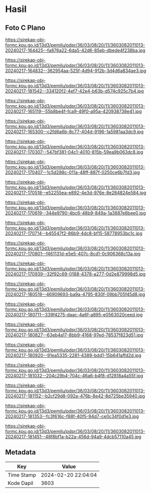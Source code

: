 # Hasil

## Foto C Plano

https://sirekap-obj-formc.kpu.go.id/13d3/pemilu/pdpr/36/03/08/20/11/3603082011013-20240217-164425--fa876a22-6da5-42d6-85eb-dbede4f238ba.jpg

https://sirekap-obj-formc.kpu.go.id/13d3/pemilu/pdpr/36/03/08/20/11/3603082011013-20240217-164832--362954aa-525f-4d94-912b-3d4d6a834ae3.jpg

https://sirekap-obj-formc.kpu.go.id/13d3/pemilu/pdpr/36/03/08/20/11/3603082011013-20240217-181542--334120f2-4ef7-42e4-b63b-d574c925c7b4.jpg

https://sirekap-obj-formc.kpu.go.id/13d3/pemilu/pdpr/36/03/08/20/11/3603082011013-20240217-165119--55b8be4f-fca9-49f0-a95a-420938738e41.jpg

https://sirekap-obj-formc.kpu.go.id/13d3/pemilu/pdpr/36/03/08/20/11/3603082011013-20240217-165300--c2fd6a6b-8c77-404d-9196-1a5981aa3dc9.jpg

https://sirekap-obj-formc.kpu.go.id/13d3/pemilu/pdpr/36/03/08/20/11/3603082011013-20240217-170307--547bf381-04c1-4010-815b-59ea9b063dc8.jpg

https://sirekap-obj-formc.kpu.go.id/13d3/pemilu/pdpr/36/03/08/20/11/3603082011013-20240217-170407--1c5d288c-011a-48ff-887f-0250ce6b7fd3.jpg

https://sirekap-obj-formc.kpu.go.id/13d3/pemilu/pdpr/36/03/08/20/11/3603082011013-20240217-170518--e52255ea-e892-4e3d-976e-8e284824e584.jpg

https://sirekap-obj-formc.kpu.go.id/13d3/pemilu/pdpr/36/03/08/20/11/3603082011013-20240217-170619--344e9790-4bc6-48b9-849a-1a3887e6bee0.jpg

https://sirekap-obj-formc.kpu.go.id/13d3/pemilu/pdpr/36/03/08/20/11/3603082011013-20240217-170714--b45547f2-86b9-4dc8-bf15-58778953bc1c.jpg

https://sirekap-obj-formc.kpu.go.id/13d3/pemilu/pdpr/36/03/08/20/11/3603082011013-20240217-170801--f461131d-e5e5-407c-8cd1-0c906368c13a.jpg

https://sirekap-obj-formc.kpu.go.id/13d3/pemilu/pdpr/36/03/08/20/11/3603082011013-20240217-170939--32f92c69-0188-4378-a277-0d2e879998d5.jpg

https://sirekap-obj-formc.kpu.go.id/13d3/pemilu/pdpr/36/03/08/20/11/3603082011013-20240217-180519--46909693-ba9a-4795-830f-09bb705f45d8.jpg

https://sirekap-obj-formc.kpu.go.id/13d3/pemilu/pdpr/36/03/08/20/11/3603082011013-20240217-180711--339f4275-daac-4a6f-a895-e0563020ceed.jpg

https://sirekap-obj-formc.kpu.go.id/13d3/pemilu/pdpr/36/03/08/20/11/3603082011013-20240217-180827--63eb4a17-8bb9-4168-97ed-78537f823d51.jpg

https://sirekap-obj-formc.kpu.go.id/13d3/pemilu/pdpr/36/03/08/20/11/3603082011013-20240217-180920--91ea5335-2281-4389-bdd1-15b641affd2d.jpg

https://sirekap-obj-formc.kpu.go.id/13d3/pemilu/pdpr/36/03/08/20/11/3603082011013-20240217-181032--204c29b4-704c-46a6-b4f8-d12818a4a55f.jpg

https://sirekap-obj-formc.kpu.go.id/13d3/pemilu/pdpr/36/03/08/20/11/3603082011013-20240217-181152--b2cf29d8-092a-476b-8e42-8d725be35940.jpg

https://sirekap-obj-formc.kpu.go.id/13d3/pemilu/pdpr/36/03/08/20/11/3603082011013-20240217-181353--fc3f616c-f88f-40f5-94d7-ce0c34f0d1e3.jpg

https://sirekap-obj-formc.kpu.go.id/13d3/pemilu/pdpr/36/03/08/20/11/3603082011013-20240217-181451--48f8bf1a-b22a-456d-94a9-4dcb57110a45.jpg


## Metadata

| Key        | Value               |
| ---------- | ------------------- |
| Time Stamp | 2024-02-20 22:04:04 |
| Kode Dapil | 3603                |




